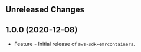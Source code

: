 Unreleased Changes
------------------

1.0.0 (2020-12-08)
------------------

* Feature - Initial release of `aws-sdk-emrcontainers`.

